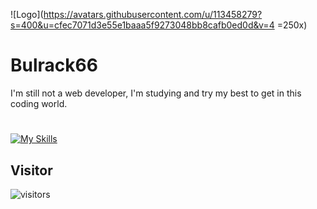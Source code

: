 ![Logo](https://avatars.githubusercontent.com/u/113458279?s=400&u=cfec7071d3e55e1baaa5f9273048bb8cafb0ed0d&v=4 =250x)

# Bulrack66

I'm still not a web developer, I'm studying and try my best to get in this coding world.
#
[![My Skills](https://skills.thijs.gg/icons?i=js,html,css)](https://skills.thijs.gg)
## Visitor

![visitors](https://visitor-badge.glitch.me/badge?page_id=page.id&left_color=green&right_color=red)

